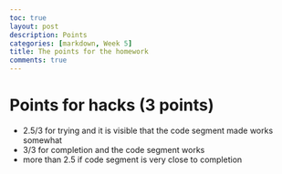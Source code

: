 ```yaml
---
toc: true
layout: post
description: Points
categories: [markdown, Week 5]
title: The points for the homework
comments: true
---
```


# Points for hacks (3 points)
- 2.5/3 for trying and it is visible that the code segment made works somewhat
- 3/3 for completion and the code segment works
- more than 2.5 if code segment is very close to completion